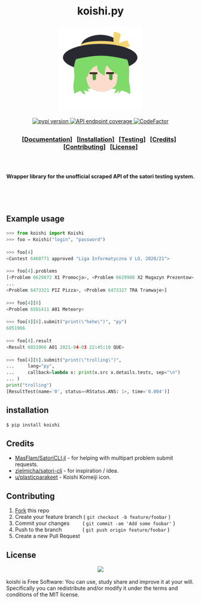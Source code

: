 <div>
	<h1 align="center">koishi.py</h1>
	<h3 align="center">
		<a href="./README.md">
			<img src="https://raw.githubusercontent.com/Cloud11665/koishi/master/static/logo.svg" height="225">
	 </h3>
	<p align="center">
		<a href="https://pypi.org/project/koishi" target="_blank">
			<img src="https://img.shields.io/pypi/v/koishi?color=8FDB71&label=PyPI&logo=pypi&logoColor=ffffff" alt="pypi version" height="23">
		</a>
		<a href="https://satori.tcs.uj.edu.pl">
			<img src="https://img.shields.io/website?down_color=FF033E&down_message=offline&label=host&logo=data%3Aimage%2Fpng%3Bbase64%2CiVBORw0KGgoAAAANSUhEUgAAAHwAAACACAMAAAD%2BkP3uAAAAw1BMVEUAAAD%2FAAD%2FAAD%2FAAD%2FAAD%2FAAD%2FAAD%2FAAD%2FAAD%2FAAD%2FAAD%2FAAD%2FAAD%2FAAD%2FAAD%2FAAD%2FAAD%2FAAD%2FAAD%2FAAD%2FAAD%2FAAD%2FAAD%2FAAD%2FAAD%2FAAD%2FAAD%2FAAD%2FAAD%2FAAD%2FAAD%2FAAD%2FAAD%2FAAD%2FAAD%2FAAD%2FAAD%2FAAD%2FAAD%2FAAD%2FAAD%2FAAD%2FAAD%2FAAD%2FAAD%2FAAD%2FAAD%2FAAD%2FAAD%2FAAD%2FAAD%2FAAD%2FAAD%2FAAD%2FAAD%2B%2Fv79%2Ff3%2FAAD9%2Ff3%2FAAD9%2FPz9%2Ff3%2B%2Fv7%2FAAD%2F%2F%2F9a2dU2AAAAPHRSTlMAAgMHCQ4QEhQdHyIlJig1Nzg6PFBRU2Zob3F1f4KFkJKXmqSprrC0tbu8w8XP2tvm6Ozt9PX3%2FP39%2Fv7RRkGgAAACQElEQVR42u3ZhXLjQBCE4QnnmJmZGXWG7fd%2FqePbU025Nu3WZJNY%2Bxfbkj4x2hEKAIxr9%2FmzC5JQsln%2BZkrp%2BdJ8AQBofvPDJDE8DwA0f%2FUXvTSPggCw%2FNqbyV98kp6fl3Bdv5T%2BN5ncWpN0L4DkX076enq6relQ9PPJ9dDq6Y88PjllEi%2FoJ7vkO2e19Ht9tvu14PfNKum7n3v2uxcPbl85bVZLv9mzX2yYELxA45vvJ9l%2BvcOLrFDEb2R68v6EiYmLfvzT5J%2F9%2Baxqq4v%2BJC93d8n0JPxyyl2zKJy8%2BG297f7Zd2xQAn43L%2FeDtaWxgfiZLtvr0pJyty4L%2F1l%2FNdnDBoo2FgsUfj1luwCQeCa4oY99nBA2UMa1W3V7TCw3tSxCF1l7kYFhffk2n85mwFcQCXZgY8W9jjHhEB9BlYo4xoojHgcIm8WFRV3%2BhtDfV%2Bg2wN6XeHwY7yTeDrjC%2BekRtsN1H%2F14O%2BOBlRYF3o7GQdg6rtsVcfY5PBZ1dl3cHL1YUa8z6qvK%2FcaFR9EwXJjJCrgb0qrj7gIajws1XOxQ4g1veDvOG97whks1vOHtqrYyeMMb3vB2PW94wwHgQHGAxyG9LiziEHAcEtxGhePw48U8zudsBYeKY5S4tyvjOCy4VcYRgkPAvT0eHM6uiSMKR062Q3Hd1j%2BbQrPLg4TiIGwWh4ukeRwgJkXp7NAQY%2BScVcKFGZVwnY7Hlae9GBsCHYEPesbV7YjHa9U2Xdb9vccyKQrNxclCmhuv25j6AfBL4h4Fn62iAAAAAElFTkSuQmCC&up_color=8FDB71&up_message=online&url=https%3A%2F%2Fsatori.tcs.uj.edu.pl" alt="API endpoint coverage" height="23">
		</a>
		<a href="https://www.codefactor.io/repository/github/cloud11665/koishi">
			<img src="https://img.shields.io/codefactor/grade/github/Cloud11665/koishi?color=8FDB71&logo=CodeFactor&logoColor=ffffff" alt="CodeFactor" height="23">
		</a>
	</p>
	<h2></h2>
	<h3>
		<p align="center">
			<a href="./DOCS.md">[Documentation]</a>
			&nbsp;
			<a href="#installation">[Installation]</a>
			&nbsp;
			<a href="#testing">[Testing]</a>
			&nbsp;
			<a href="#Credits">[Credits]</a>
			&nbsp;
			<a href="#Contributing">[Contributing]</a>
			&nbsp;
			<a href="#License">[License]</a>
		</p>
	</h3>
	<h2></h2>
	<p>&nbsp;</p>
	<p align="center" style="font-size:20;">
		<strong>
			Wrapper library for the unofficial scraped API of the satori testing system.
		</strong>
	</p>
	<p>&nbsp;</p>
	<p>&nbsp;</p>
</div>



## Example usage

```py
>>> from koishi import Koishi
>>> foo = Koishi("login", "password")

>>> foo[4]
<Contest 6460771 approved "Liga Informatyczna V LO, 2020/21">

>>> foo[4].problems
[<Problem 6629872 X1 Promocja>, <Problem 6629900 X2 Magazyn Prezentow>,
...
<Problem 6473321 PIZ Pizza>, <Problem 6473327 TRA Tramwaje>]

>>> foo[4][6]
<Problem 6501411 A01 Meteory>

>>> foo[4][6].submit("print(\"hehe\")", "py")
6851966

>>> foo[4].result
<Result 6851966 A01 2021-04-03 22:45:10 QUE>

>>> foo[4][6].submit("print(\"trolling\")",
...     lang="py",
...     callback=lambda x: print(x.src x.details.tests, sep="\n")
... )
print("trolling")
[ResultTest(name='0', status=<RStatus.ANS: 1>, time='0.004')]
```

## installation
```bash
$ pip install koishi
```

## Credits
- [MasFlam/SatoriCLI.jl](https://github.com/MasFlam/SatoriCLI.jl) - for helping with multipart problem submit requests.
- [zielmicha/satori-cli](https://github.com/zielmicha/satori-cli) - for inspiration / idea.
- [u/plasticparakeet](https://www.reddit.com/r/touhou/comments/9jkphu/windows_characters_as_flatstyle_sprites) - Koishi Komeiji icon.
&nbsp;

## Contributing
1. [Fork](https://github.com/Cloud11665/koishi/fork) this repo
2. Create your feature branch ( `git checkout -b feature/foobar` )
3. Commit your changes &nbsp;&nbsp;&nbsp;&nbsp;&nbsp;&nbsp;&nbsp; ( `git commit -am 'Add some foobar'` )
4. Push to the branch &nbsp;&nbsp;&nbsp;&nbsp;&nbsp;&nbsp;&nbsp;&nbsp;&nbsp;&nbsp;&nbsp;&nbsp; ( `git push origin feature/foobar` )
5. Create a new Pull Request
&nbsp;

## License
<div align="center">
	<a href="./LICENSE">
		<img src="https://upload.wikimedia.org/wikipedia/commons/thumb/0/0c/MIT_logo.svg/220px-MIT_logo.svg.png" height="60">
	</a>
</div>

koishi is Free Software: You can use, study share and improve it at your will. Specifically you can redistribute and/or modify it under the terms and conditions of the MIT license.